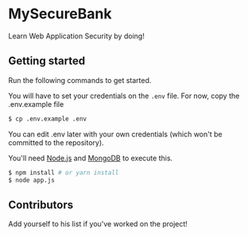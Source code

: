 # MySecureBank

Learn Web Application Security by doing!

## Getting started

Run the following commands to get started.

You will have to set your credentials on the `.env` file. For now, copy the .env.example file

```bash
$ cp .env.example .env
```

You can edit .env later with your own credentials (which won't be committed to the repository).

You'll need [Node.js](https://nodejs.org/en/) and [MongoDB](https://www.mongodb.com/download-center) to execute this.

```bash
$ npm install # or yarn install
$ node app.js
```

## Contributors

Add yourself to his list if you've worked on the project!